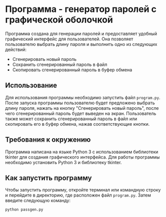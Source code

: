 # Программа - генератор паролей с графической оболочкой

Программа создана для генерации паролей и предоставляет удобный графический интерфейс для пользователей. Она позволяет пользователю выбрать длину пароля и выполнить одно из следующих действий:

- Сгенерировать новый пароль
- Сохранить сгенерированный пароль в файл
- Скопировать сгенерированный пароль в буфер обмена

## Использование

Для использования программы необходимо запустить файл `program.py`. После запуска программы пользователю будет предложено выбрать длину пароля, нажать на кнопку "Сгенерировать новый пароль", после чего сгенерированный пароль будет выведен на экран. Пользователь также может сохранить сгенерированный пароль в файл или скопировать его в буфер обмена, нажав соответствующие кнопки.

## Требования к окружению

Программа написана на языке Python 3 с использованием библиотеки tkinter для создания графического интерфейса. Для работы программы необходимо установить Python 3 и библиотеку tkinter.

## Как запустить программу

Чтобы запустить программу, откройте терминал или командную строку и перейдите в директорию, где расположен файл `program.py`. Затем введите следующую команду:

```
python passgen.py
```
